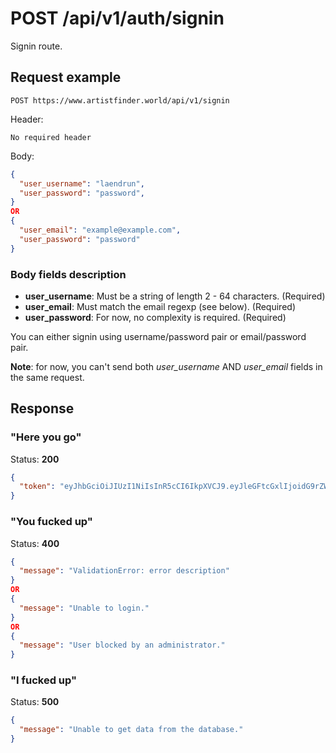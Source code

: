 # POST /api/v1/auth/signin

Signin route.

## Request example

```
POST https://www.artistfinder.world/api/v1/signin
```
Header:
```
No required header
```
Body:
```json
{
  "user_username": "laendrun",
  "user_password": "password",
}
OR
{
  "user_email": "example@example.com",
  "user_password": "password"
}
```

### Body fields description

- **user_username**: Must be a string of length 2 - 64 characters. (Required)
- **user_email**: Must match the email regexp (see below). (Required)
- **user_password**: For now, no complexity is required. (Required)

You can either signin using username/password pair or email/password pair.

**Note**: for now, you can't send both *user_username* AND *user_email* fields in the same request.

## Response

### "Here you go"

Status: **200**
```json
{
  "token": "eyJhbGciOiJIUzI1NiIsInR5cCI6IkpXVCJ9.eyJleGFtcGxlIjoidG9rZW4iLCJpYXQiOjE1MTYyMzkwMjJ9.-1cuKLqVgi9GBF3Si-izWF_fGrP-rm70buOTVzsohAA"
}
```

### "You fucked up"

Status: **400**
```json
{
  "message": "ValidationError: error description"
}
OR
{
  "message": "Unable to login."
}
OR
{
  "message": "User blocked by an administrator."
}
```

### "I fucked up"

Status: **500**
```json
{
  "message": "Unable to get data from the database."
}
```